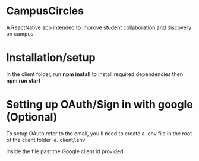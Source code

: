 # CampusCircles
A ReactNative app intended to improve student collaboration and discovery on campus

# Installation/setup
In the client folder, run **npm install** to install required dependencies then **npm run start**

# Setting up OAuth/Sign in with google (Optional)
To setup OAuth refer to the email, you'll need to create a .env file in the root of the client folder
ie. client/.env 

Inside the file past the Google client id provided.

